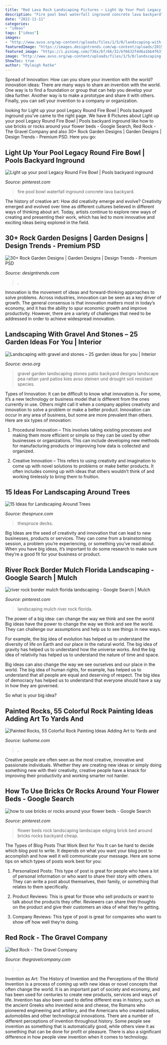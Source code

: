 ```yaml
---
title: "Red Lava Rock Landscaping Pictures ~ Light Up Your Pool Legacy Round Fire Bowl"
description: "Fire pool bowl waterfall inground concrete lava backyard"
date: "2022-11-11"
categories:
- "ideas"
tags: ["ideas"]
images:
- "http://www.avso.org/wp-content/uploads/files/1/5/0/landscaping-with-gravel-and-stones-25-garden-ideas-for-you-22-150.jpg"
featuredImage: "https://images.designtrends.com/wp-content/uploads/2015/12/07124818/Rock-Garden-Designs4.jpg"
featured_image: "https://i.pinimg.com/736x/bf/66/32/bf6632f4d6a1bb4f637c21069219e08c.jpg"
image: "http://www.avso.org/wp-content/uploads/files/1/5/0/landscaping-with-gravel-and-stones-25-garden-ideas-for-you-22-150.jpg"
ShowToc: true
author: "Ryleigh Ratke"
---
```



Spread of Innovation: How can you share your invention with the world?
innovation ideas: 
There are many ways to share an invention with the world. One way is to find a foundation or group that can help you develop your idea further. Another way is to make a prototype and share it with others. Finally, you can sell your invention to a company or organization.

	

		
looking for Light up your pool Legacy Round Fire Bowl | Pools backyard inground you've came to the right page. We have 8 Pictures about Light up your pool Legacy Round Fire Bowl | Pools backyard inground like how to use bricks or rocks around your flower beds - Google Search, Red Rock - The Gravel Company and also 30+ Rock Garden Designs | Garden Designs | Design Trends - Premium PSD. Here you go:
		
    
## Light Up Your Pool Legacy Round Fire Bowl | Pools Backyard Inground

<img loading=lazy src="https://i.pinimg.com/originals/4d/1c/a8/4d1ca85f4ddf5a2ae1fc94858024f8df.jpg" onerror="this.onerror=null;this.src='https://tse2.mm.bing.net/th?id=OIP.ghHAg1oZToRFdwvDwuJ0qgHaET&amp;pid=15.1';" alt="Light up your pool Legacy Round Fire Bowl | Pools backyard inground">

_Source: pinterest.com_

>fire pool bowl waterfall inground concrete lava backyard. 

	

The history of creative art: How did creativity emerge and evolve?
Creativity emerged and evolved over time as different cultures believed in different ways of thinking about art. Today, artists continue to explore new ways of creating and presenting their work, which has led to more innovative and exciting ideas being explored in the field.

    
## 30+ Rock Garden Designs | Garden Designs | Design Trends - Premium PSD

<img loading=lazy src="https://images.designtrends.com/wp-content/uploads/2015/12/07124818/Rock-Garden-Designs4.jpg" onerror="this.onerror=null;this.src='https://tse1.mm.bing.net/th?id=OIP.rwQO_P1SvL-_EiMB6eWOAwHaLG&amp;pid=15.1';" alt="30+ Rock Garden Designs | Garden Designs | Design Trends - Premium PSD">

_Source: designtrends.com_

>. 

	

Innovation is the movement of ideas and forward-thinking approaches to solve problems. Across industries, innovation can be seen as a key driver of growth. The general consensus is that innovation matters most in today’s economy, and it has the ability to spur economic growth and improve productivity. However, there are a variety of challenges that need to be addressed in order to achieve widespread innovation.

    
## Landscaping With Gravel And Stones – 25 Garden Ideas For You | Interior

<img loading=lazy src="http://www.avso.org/wp-content/uploads/files/1/5/0/landscaping-with-gravel-and-stones-25-garden-ideas-for-you-22-150.jpg" onerror="this.onerror=null;this.src='https://tse1.mm.bing.net/th?id=OIP.kYMtQmOa-3CIU9ek0JDJ9gHaLH&amp;pid=15.1';" alt="Landscaping with gravel and stones – 25 garden ideas for you | Interior">

_Source: avso.org_

>gravel garden landscaping stones patio backyard designs landscape pea rattan yard patios kies avso steinen und drought soil resistant species. 

	

Types of Innovation:
It can be difficult to know what innovation is. For some, it’s a new technology or business model that is different from the ones currently in use. Others might call it when a company applies creativity and innovation to solve a problem or make a better product. Innovation can occur in any area of business, but some are more prevalent than others. Here are six types of innovation:
1. Procedural Innovation – This involves taking existing processes and making them more efficient or simple so they can be used by other businesses or organizations. This can include developing new methods for manufacturing products or improving how data is collected and organized.

2. Creative Innovation – This refers to using creativity and imagination to come up with novel solutions to problems or make better products. It often includes coming up with ideas that others wouldn’t think of and working tirelessly to bring them to fruition.

    
## 15 Ideas For Landscaping Around Trees

<img loading=lazy src="https://www.thespruce.com/thmb/WOYtAIYXG9WUEuH5oirygJpZtnc=/960x0/filters:no_upscale():max_bytes(150000):strip_icc()/spruceTreesTimDavies-5b875dd6c9e77c002534e823.jpg" onerror="this.onerror=null;this.src='https://tse4.mm.bing.net/th?id=OIP.f7g8S5J3JPZGcF3y299XZAHaE8&amp;pid=15.1';" alt="15 Ideas for Landscaping Around Trees">

_Source: thespruce.com_

>thespruce decks. 

	

Big Ideas are the seed of creativity and innovation that can lead to new businesses, products or services. They can come from a brainstorming session, a problem you’re experiencing, or something you’ve read about. When you have big ideas, it’s important to do some research to make sure they’re a good fit for your business or product.

    
## River Rock Border Mulch Florida Landscaping - Google Search | Mulch

<img loading=lazy src="https://i.pinimg.com/736x/bf/66/32/bf6632f4d6a1bb4f637c21069219e08c.jpg" onerror="this.onerror=null;this.src='https://tse3.mm.bing.net/th?id=OIP.BDBwTGnDymW4usSYPUEuEwAAAA&amp;pid=15.1';" alt="river rock border mulch florida landscaping - Google Search | Mulch">

_Source: pinterest.com_

>landscaping mulch river rock florida. 

	

The power of a big idea: can change the way we think and see the world
Big ideas have the power to change the way we think and see the world. They can challenge our assumptions and help us to see things in new ways.


For example, the big idea of evolution has helped us to understand the diversity of life on Earth and our place in the natural world. The big idea of gravity has helped us to understand how the universe works. And the big idea of relativity has helped us to understand the nature of time and space.



Big ideas can also change the way we see ourselves and our place in the world. The big idea of human rights, for example, has helped us to understand that all people are equal and deserving of respect. The big idea of democracy has helped us to understand that everyone should have a say in how they are governed.



So what is your big idea?

    
## Painted Rocks, 55 Colorful Rock Painting Ideas Adding Art To Yards And

<img loading=lazy src="https://www.lushome.com/wp-content/uploads/2021/06/rockpainting-ideas-summer-decorating-art-13.jpg" onerror="this.onerror=null;this.src='https://tse2.mm.bing.net/th?id=OIP.Z8yvxgoC2hBhFXlvNnQTeAHaFj&amp;pid=15.1';" alt="Painted Rocks, 55 Colorful Rock Painting Ideas Adding Art to Yards and">

_Source: lushome.com_

>. 

	

Creative people are often seen as the most creative, innovative and passionate individuals. Whether they are creating new ideas or simply doing something new with their creativity, creative people have a knack for improving their productivity and working smarter not harder.

    
## How To Use Bricks Or Rocks Around Your Flower Beds - Google Search

<img loading=lazy src="https://i.pinimg.com/736x/d8/87/bd/d887bdf4969fba7ac763002239fbd7f2--cheap-flower-bed-edging-brick-edging-for-flower-beds.jpg" onerror="this.onerror=null;this.src='https://tse4.mm.bing.net/th?id=OIP.2XSNwlQ0uCHQVOrlxP9AowHaFw&amp;pid=15.1';" alt="how to use bricks or rocks around your flower beds - Google Search">

_Source: pinterest.com_

>flower beds rock landscaping landscape edging brick bed around bricks rocks backyard cheap. 

	

The Types of Blog Posts That Work Best for You
It can be hard to decide which blog post to write.  It depends on what you want your blog post to accomplish and how well it will communicate your message. Here are some tips on which types of posts work best for you:
1. Personalized Posts: This type of post is great for people who have a lot of personal information or who want to share their story with others. They can write a post about themselves, their family, or something that relates to them specifically.

2. Product Reviews: This is great for those who sell products or want to talk about the products they offer. Reviewers can share their thoughts on the product and give their customers an idea of what they’re getting.

3. Company Reviews: This type of post is great for companies who want to show off how well they’re doing.

    
## Red Rock - The Gravel Company

<img loading=lazy src="https://thegravelcompany.com/wp-content/uploads/2019/11/red-rock-scaled.jpeg" onerror="this.onerror=null;this.src='https://tse3.mm.bing.net/th?id=OIP.rjp6zrwe2PMKN5L8PRkDwAHaFj&amp;pid=15.1';" alt="Red Rock - The Gravel Company">

_Source: thegravelcompany.com_

>. 

	

Invention as Art: The History of Invention and the Perceptions of the World
Invention is a process of coming up with new ideas or novel concepts that often change the world. It is an important part of society and economy, and has been used for centuries to create new products, services and ways of life. Invention has also been used to define different eras in history, such as the ancient Greeks who invented wine and cheese, the Romans who pioneered engineering and artillery, and the Americans who created radios, automobiles and other technological innovations.
There are a number of different perceptions of invention throughout history. Some people see invention as something that is automatically good, while others view it as something that can be done for profit or pleasure. There is also a significant difference in how people view invention when it comes to technology.

